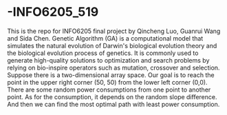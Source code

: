 # -INFO6205_519
This is the repo for INFO6205 final project by Qincheng Luo, Guanrui Wang and Sida Chen.
Genetic Algorithm (GA) is a computational model that simulates the natural evolution of Darwin's biological evolution theory and the biological evolution process of genetics. It is commonly used to generate high-quality solutions to optimization and search problems by relying on bio-inspire operators such as mutation, crossover and selection.
Suppose there is a two-dimensional array space. Our goal is to reach the point in the upper right corner (50, 50) from the lower left corner (0,0). There are some random power consumptions from one point to another point. As for the consumption, it depends on the random slope difference. And then we can find the most optimal path with least power consumption.

